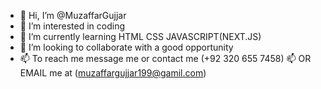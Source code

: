 - 👋 Hi, I’m @MuzaffarGujjar
- 👀 I’m interested in coding 
- 🌱 I’m currently learning HTML CSS JAVASCRIPT(NEXT.JS)
- 💞️ I’m looking to collaborate with a good opportunity
- 📫 To reach me message me or contact me (+92 320 655 7458)
  📫 OR EMAIL me at (muzaffargujjar199@gamil.com)

<!---
MuzaffarGujjar/MuzaffarGujjar is a ✨ special ✨ repository because its `README.md` (this file) appears on your GitHub profile.
You can click the Preview link to take a look at your changes.
--->
